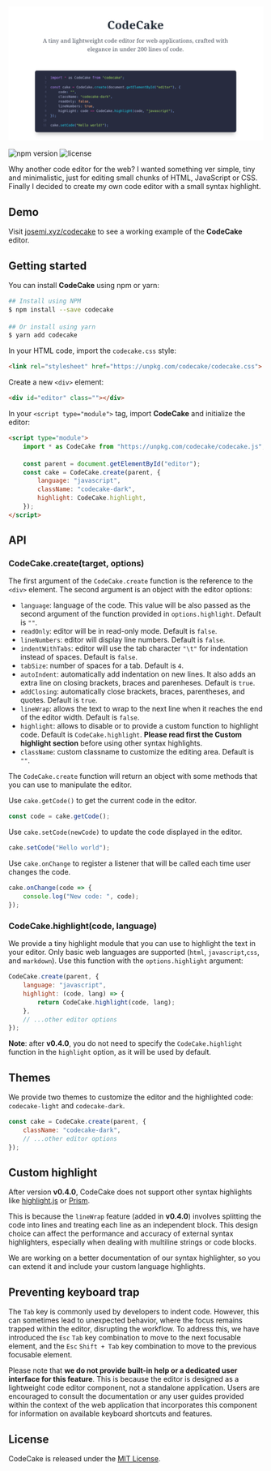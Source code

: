 ![CodeCake](./header.png)


![npm version](https://badgen.net/npm/v/codecake?labelColor=1d2734&color=21bf81)
![license](https://badgen.net/github/license/jmjuanes/codecake?labelColor=1d2734&color=21bf81)

Why another code editor for the web? I wanted something ver simple, tiny and minimalistic, just for editing small chunks of HTML, JavaScript or CSS. Finally I decided to create my own code editor with a small syntax highlight.

## Demo

Visit [josemi.xyz/codecake](https://www.josemi.xyz/codecake) to see a working example of the **CodeCake** editor.

## Getting started

You can install **CodeCake** using npm or yarn:

```bash
## Install using NPM
$ npm install --save codecake

## Or install using yarn
$ yarn add codecake
```

In your HTML code, import the `codecake.css` style:

```html
<link rel="stylesheet" href="https://unpkg.com/codecake/codecake.css">
```

Create a new `<div>` element:

```html
<div id="editor" class=""></div>
```

In your `<script type="module">` tag, import **CodeCake** and initialize the editor:

```html
<script type="module">
    import * as CodeCake from "https://unpkg.com/codecake/codecake.js";

    const parent = document.getElementById("editor");
    const cake = CodeCake.create(parent, {
        language: "javascript",
        className: "codecake-dark",
        highlight: CodeCake.highlight,
    });
</script>
```

## API

### CodeCake.create(target, options)

The first argument of the `CodeCake.create` function is the reference to the `<div>` element. The second argument is an object with the editor options:

- `language`: language of the code. This value will be also passed as the second argument of the function provided in `options.highlight`. Default is `""`.
- `readOnly`: editor will be in read-only mode. Default is `false`.
- `lineNumbers`: editor will display line numbers. Default is `false`.
- `indentWithTabs`: editor will use the tab character `"\t"` for indentation instead of spaces. Default is `false`.
- `tabSize`: number of spaces for a tab. Default is `4`.
- `autoIndent`: automatically add indentation on new lines. It also adds an extra line on closing brackets, braces and parenheses. Default is `true`.
- `addClosing`: automatically close brackets, braces, parentheses, and quotes. Default is `true`.
- `lineWrap`: allows the text to wrap to the next line when it reaches the end of the editor width. Default is `false`.
- `highlight`: allows to disable or to provide a custom function to highlight code. Default is `CodeCake.highlight`. **Please read first the Custom highlight section** before using other syntax highlights.
- `className`: custom classname to customize the editing area. Default is `""`.

The `CodeCake.create` function will return an object with some methods that you can use to manipulate the editor.

Use `cake.getCode()` to get the current code in the editor.

```javascript
const code = cake.getCode();
```

Use `cake.setCode(newCode)` to update the code displayed in the editor.

```javascript
cake.setCode("Hello world");
```

Use `cake.onChange` to register a listener that will be called each time user changes the code.

```javascript
cake.onChange(code => {
    console.log("New code: ", code);
});
```

### CodeCake.highlight(code, language)

We provide a tiny highlight module that you can use to highlight the text in your editor. Only basic web languages are supported (`html`, `javascript`,`css`, and `markdown`). Use this function with the `options.highlight` argument:

```javascript
CodeCake.create(parent, {
    language: "javascript",
    highlight: (code, lang) => {
        return CodeCake.highlight(code, lang);
    },
    // ...other editor options
});
```

**Note**: after **v0.4.0**, you do not need to specify the `CodeCake.highlight` function in the `highlight` option, as it will be used by default.

## Themes

We provide two themes to customize the editor and the highlighted code: `codecake-light` and `codecake-dark`.

```js
const cake = CodeCake.create(parent, {
    className: "codecake-dark",
    // ...other editor options
});
```

## Custom highlight

After version **v0.4.0**, CodeCake does not support other syntax highlights like [highlight.js](https://highlightjs.org/) or [Prism](https://prismjs.com/).

This is because the `lineWrap` feature (added in **v0.4.0**) involves splitting the code into lines and treating each line as an independent block. This design choice can affect the performance and accuracy of external syntax highlighters, especially when dealing with multiline strings or code blocks.

We are working on a better documentation of our syntax highlighter, so you can extend it and include your custom language highlights.

## Preventing keyboard trap

The `Tab` key is commonly used by developers to indent code. However, this can sometimes lead to unexpected behavior, where the focus remains trapped within the editor, disrupting the workflow. To address this, we have introduced the `Esc` `Tab` key combination to move to the next focusable element, and the `Esc` `Shift + Tab` key combination to move to the previous focusable element.

Please note that **we do not provide built-in help or a dedicated user interface for this feature**. This is because the editor is designed as a lightweight code editor component, not a standalone application. Users are encouraged to consult the documentation or any user guides provided within the context of the web application that incorporates this component for information on available keyboard shortcuts and features.

## License

CodeCake is released under the [MIT License](./LICENSE).
